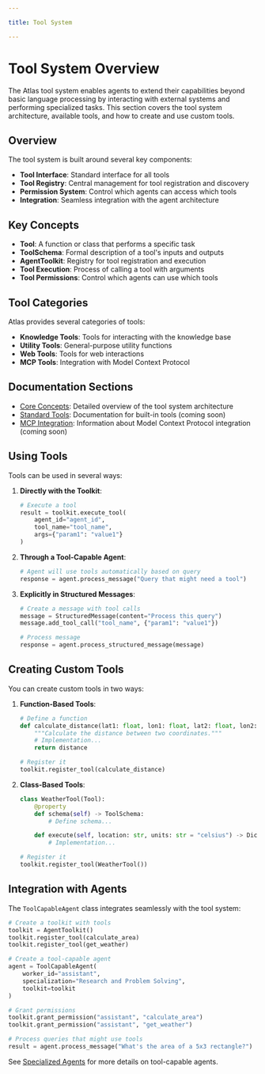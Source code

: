 ```yaml
---

title: Tool System

---
```



# Tool System Overview

The Atlas tool system enables agents to extend their capabilities beyond basic language processing by interacting with external systems and performing specialized tasks. This section covers the tool system architecture, available tools, and how to create and use custom tools.

## Overview

The tool system is built around several key components:

- **Tool Interface**: Standard interface for all tools
- **Tool Registry**: Central management for tool registration and discovery
- **Permission System**: Control which agents can access which tools
- **Integration**: Seamless integration with the agent architecture

## Key Concepts

- **Tool**: A function or class that performs a specific task
- **ToolSchema**: Formal description of a tool's inputs and outputs
- **AgentToolkit**: Registry for tool registration and execution
- **Tool Execution**: Process of calling a tool with arguments
- **Tool Permissions**: Control which agents can use which tools

## Tool Categories

Atlas provides several categories of tools:

- **Knowledge Tools**: Tools for interacting with the knowledge base
- **Utility Tools**: General-purpose utility functions
- **Web Tools**: Tools for web interactions
- **MCP Tools**: Integration with Model Context Protocol

## Documentation Sections

- [Core Concepts](./core.md): Detailed overview of the tool system architecture
- [Standard Tools](./standard.md): Documentation for built-in tools (coming soon)
- [MCP Integration](./mcp.md): Information about Model Context Protocol integration (coming soon)

## Using Tools

Tools can be used in several ways:

1. **Directly with the Toolkit**:
   ```python
   # Execute a tool
   result = toolkit.execute_tool(
       agent_id="agent_id",
       tool_name="tool_name",
       args={"param1": "value1"}
   )
   ```

2. **Through a Tool-Capable Agent**:
   ```python
   # Agent will use tools automatically based on query
   response = agent.process_message("Query that might need a tool")
   ```

3. **Explicitly in Structured Messages**:
   ```python
   # Create a message with tool calls
   message = StructuredMessage(content="Process this query")
   message.add_tool_call("tool_name", {"param1": "value1"})

   # Process message
   response = agent.process_structured_message(message)
   ```

## Creating Custom Tools

You can create custom tools in two ways:

1. **Function-Based Tools**:
   ```python
   # Define a function
   def calculate_distance(lat1: float, lon1: float, lat2: float, lon2: float) -> float:
       """Calculate the distance between two coordinates."""
       # Implementation...
       return distance

   # Register it
   toolkit.register_tool(calculate_distance)
   ```

2. **Class-Based Tools**:
   ```python
   class WeatherTool(Tool):
       @property
       def schema(self) -> ToolSchema:
           # Define schema...

       def execute(self, location: str, units: str = "celsius") -> Dict[str, Any]:
           # Implementation...

   # Register it
   toolkit.register_tool(WeatherTool())
   ```

## Integration with Agents

The `ToolCapableAgent` class integrates seamlessly with the tool system:

```python
# Create a toolkit with tools
toolkit = AgentToolkit()
toolkit.register_tool(calculate_area)
toolkit.register_tool(get_weather)

# Create a tool-capable agent
agent = ToolCapableAgent(
    worker_id="assistant",
    specialization="Research and Problem Solving",
    toolkit=toolkit
)

# Grant permissions
toolkit.grant_permission("assistant", "calculate_area")
toolkit.grant_permission("assistant", "get_weather")

# Process queries that might use tools
result = agent.process_message("What's the area of a 5x3 rectangle?")
```

See [Specialized Agents](../agents/specialized.md) for more details on tool-capable agents.
